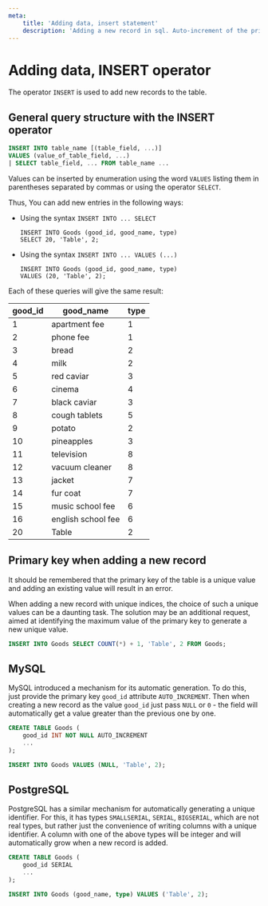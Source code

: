 ```yaml
---
meta:
    title: 'Adding data, insert statement'
    description: 'Adding a new record in sql. Auto-increment of the primary key when creating a row in the table. SQL insert into statement.'
---
```


# Adding data, INSERT operator

The operator `INSERT` is used to add new records to the table.

## General query structure with the INSERT operator

```sql
INSERT INTO table_name [(table_field, ...)]
VALUES (value_of_table_field, ...)
| SELECT table_field, ... FROM table_name ...
```

Values can be inserted by enumeration using the word `VALUES` listing them in parentheses separated by commas or using the operator `SELECT`.

Thus, You can add new entries in the following ways:

-   Using the syntax `INSERT INTO ... SELECT`

    ```sql-executable-Family-targetTable:Goods
    INSERT INTO Goods (good_id, good_name, type)
    SELECT 20, 'Table', 2;
    ```

-   Using the syntax `INSERT INTO ... VALUES (...)`

    ```sql-executable-Family-targetTable:Goods
    INSERT INTO Goods (good_id, good_name, type)
    VALUES (20, 'Table', 2);
    ```

Each of these queries will give the same result:

| good_id | good_name          | type |
| ------- | ------------------ | ---- |
| 1       | apartment fee      | 1    |
| 2       | phone fee          | 1    |
| 3       | bread              | 2    |
| 4       | milk               | 2    |
| 5       | red caviar         | 3    |
| 6       | cinema             | 4    |
| 7       | black caviar       | 3    |
| 8       | cough tablets      | 5    |
| 9       | potato             | 2    |
| 10      | pineapples         | 3    |
| 11      | television         | 8    |
| 12      | vacuum cleaner     | 8    |
| 13      | jacket             | 7    |
| 14      | fur coat           | 7    |
| 15      | music school fee   | 6    |
| 16      | english school fee | 6    |
| 20      | Table              | 2    |

## Primary key when adding a new record

It should be remembered that the primary key of the table is a unique value and adding an existing value will result in an error.

When adding a new record with unique indices, the choice of such a unique values can be a daunting task. The solution may be an additional request, aimed at identifying the maximum value of the primary key to generate a new unique value.

```sql
INSERT INTO Goods SELECT COUNT(*) + 1, 'Table', 2 FROM Goods;
```

## MySQL

MySQL introduced a mechanism for its automatic generation. To do this, just provide the primary key `good_id` attribute `AUTO_INCREMENT`.
Then when creating a new record as the value `good_id` just pass `NULL` or `0` - the field will automatically get a value greater than the previous one by one.

```sql
CREATE TABLE Goods (
	good_id INT NOT NULL AUTO_INCREMENT
	...
);
```

```sql
INSERT INTO Goods VALUES (NULL, 'Table', 2);
```

## PostgreSQL

PostgreSQL has a similar mechanism for automatically generating a unique identifier.
For this, it has types `SMALLSERIAL`, `SERIAL`, `BIGSERIAL`, which are not real types, but rather just the convenience of writing columns with a unique identifier.
A column with one of the above types will be integer and will automatically grow when a new record is added.

```sql
CREATE TABLE Goods (
	good_id SERIAL
	...
);
```

```sql
INSERT INTO Goods (good_name, type) VALUES ('Table', 2);
```
